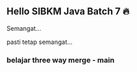 ## Hello SIBKM Java Batch 7 🔥

Semangat... 

pasti tetap semangat...

### belajar three way merge - main